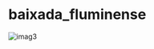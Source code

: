 # baixada_fluminense

![imag3](https://user-images.githubusercontent.com/49800137/76026187-0d441280-5f0d-11ea-99fc-6102d6bdd063.jpg)

